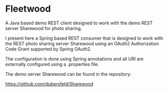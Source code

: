 # Fleetwood
A Java based demo REST client designed to work with the demo REST server Sharewood for photo sharing.

I present here a Spring based REST consumer that is designed to work with the REST photo sharing server Sharewood using an OAuth2 Authorization Code Grant supported by Spring OAuth2.

The configuration is done using Spring annotations and all URI are externally configured using a .properties file.

The demo server Sharewood can be found in the repository:

https://github.com/dubersfeld/Sharewood

 
